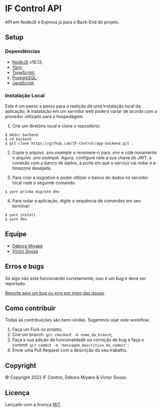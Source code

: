 # IF Control API

API em NodeJS e Express.js para o Back-End do projeto.

## Setup 

### Dependências

- [NodeJS](https://nodejs.org/uk/blog/release/v16.13.0/) v16.13;
- [Yarn](https://yarnpkg.com/);
- [TypeScript](https://www.typescriptlang.org/);
- [PostgreSQL](https://www.postgresql.org/);
- [JavaScript](https://developer.mozilla.org/pt-BR/docs/Web/JavaScript).

### Instalação Local

Este é um passo a passo para a realição de uma instalação local da aplicação; A instalação em um servidor web poderá variar de acordo com o provedor utilizado para a hospedagem.

1. Crie um diretório local e clone o repositório:

```
$ mkdir backend
$ cd backend
$ git clone https://github.com/IF-Control/app-backend.git .
```

2. Copie o arquivo *.env.example* e renomeie-o para *.env* e cole novamente o arquivo *.env.example*. Agora, configure nele a sua chave do JWT, a conexão com o banco de dados, a porta em que o serviço vai rodar e a timezone desejada.

3. Para criar a migration e poder utilizar o banco de dados no servidor local rode o seguinte comando:

```
$ yarn prisma migrate dev
```

4. Para rodar a aplicação, digite a sequência de comandos em seu terminal:

```
$ yarn install
$ yarn dev
```

## Equipe

* [Débora Miyake](https://github.com/DeboraMiyake)
* [Victor Sousa](https://github.com/VictorPSousa)

## Erros e bugs

Se algo não está funcionando corretamente, isso é um bug e deve ser reportado.

[Reporte aqui um bug ou erro por meio das issues](https://github.com/IF-Control/app-backend/issues).

## Como contribuir

Todas as contribuições são bem-vindas. Sugerimos usar este workflow:
 
1. Faça um Fork no projeto;
2. Crie um branch: `git checkout -b nome_da_branch`;
3. Faça a sua adição de funcionalidade ou correção de bug e faça o commit: `git commit -m 'mensagem_descritiva_do_commit'`;
4. Envie uma Pull Request com a descrição do seu trabalho.

## Copyright

© Copyright 2022 IF Control, Débora Miyake & Victor Sousa. 

## Licença

Lançado com a licença [MIT](https://github.com/IF-Control/app-backend/blob/main/LICENSE).
